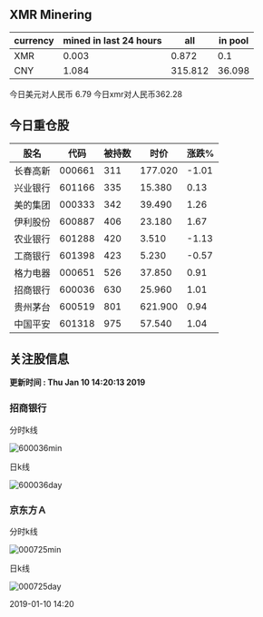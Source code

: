 ## XMR Minering

|currency|mined in last 24 hours|all|in pool|
|---|---|---|---|
|XMR|0.003|0.872|0.1|
|CNY|1.084|315.812|36.098|

今日美元对人民币 6.79	今日xmr对人民币362.28


## 今日重仓股 

|股名|代码|被持数|时价|涨跌%|
|---|---|---|---|---|
|长春高新|000661|311|177.020|-1.01|
|兴业银行|601166|335|15.380|0.13|
|美的集团|000333|342|39.490|1.26|
|伊利股份|600887|406|23.180|1.67|
|农业银行|601288|420|3.510|-1.13|
|工商银行|601398|423|5.230|-0.57|
|格力电器|000651|526|37.850|0.91|
|招商银行|600036|630|25.960|1.01|
|贵州茅台|600519|801|621.900|0.94|
|中国平安|601318|975|57.540|1.04|

## 关注股信息
**更新时间 : Thu Jan 10 14:20:13 2019**
### 招商银行 
分时k线

![600036min](http://image.sinajs.cn/newchart/min/n/sh600036.gif)

日k线

![600036day](http://image.sinajs.cn/newchart/daily/n/sh600036.gif)

### 京东方Ａ 
分时k线

![000725min](http://image.sinajs.cn/newchart/min/n/sz000725.gif)

日k线

![000725day](http://image.sinajs.cn/newchart/daily/n/sz000725.gif)

2019-01-10 14:20